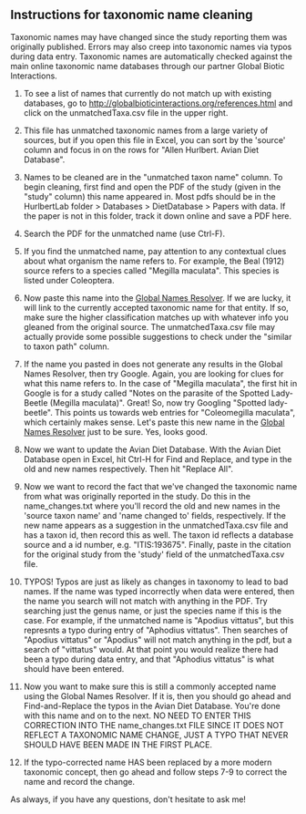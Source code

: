 ## Instructions for taxonomic name cleaning

Taxonomic names may have changed since the study reporting them was originally
published. Errors may also creep into taxonomic names via typos during data
entry. Taxonomic names are automatically checked against the main online
taxonomic name databases through our partner Global Biotic Interactions.

1) To see a list of names that currently do not match up with existing databases,
go to http://globalbioticinteractions.org/references.html and click on the
unmatchedTaxa.csv file in the upper right.

2) This file has unmatched taxonomic names from a large variety of sources, but 
if you open this file in Excel, you can sort by the 'source' column and focus
in on the rows for "Allen Hurlbert. Avian Diet Database".

3) Names to be cleaned are in the "unmatched taxon name" column. To begin cleaning,
first find and open the PDF of the study (given in the "study" column) this name 
appeared in. Most pdfs should be in the HurlbertLab folder > Databases > DietDatabase >
 Papers with data. If the paper is not in this folder, track it down online and 
save a PDF here.

4) Search the PDF for the unmatched name (use Ctrl-F). 

5) If you find the unmatched name, pay attention to any contextual clues about 
what organism the name refers to. For example, the Beal (1912) source refers to a
species called "Megilla maculata". This species is listed under Coleoptera.

6) Now paste this name into the [Global Names Resolver](http://resolver.globalnames.org/).
If we are lucky, it will link to the currently accepted taxonomic name for that entity.
If so, make sure the higher classification matches up with whatever info you gleaned
from the original source. The unmatchedTaxa.csv file may actually provide some
possible suggestions to check under the "similar to taxon path" column.

7) If the name you pasted in does not generate any results in the Global Names Resolver,
then try Google. Again, you are looking for clues for what this name refers to. In the 
case of "Megilla maculata", the first hit in Google is for a study called "Notes on the
parasite of the Spotted Lady-Beetle (Megilla maculata)". Great! So, now try Googling
"Spotted lady-beetle". This points us towards web entries for "Coleomegilla maculata", which
certainly makes sense. Let's paste this new name in the [Global Names Resolver](http://resolver.globalnames.org/)
just to be sure. Yes, looks good.

8) Now we want to update the Avian Diet Database. With the Avian Diet Database open 
in Excel, hit Ctrl-H for Find and Replace, and type in the old and new names respectively. 
Then hit "Replace All".

9) Now we want to record the fact that we've changed the taxonomic name from what
was originally reported in the study. Do this in the name_changes.txt where you'll
record the old and new names in the 'source taxon name' and 'name changed to' fields,
respectively. If the new name appears as a suggestion in the unmatchedTaxa.csv file
and has a taxon id, then record this as well. The taxon id reflects a database source
and a id number, e.g. "ITIS:193675". Finally, paste in the citation for the original
study from the 'study' field of the unmatchedTaxa.csv file.

10) TYPOS! Typos are just as likely as changes in taxonomy to lead to bad names. 
If the name was typed incorrectly when data were entered, then the name you search
will not match with anything in the PDF. Try searching just the genus name, or just 
the species name if this is the case. For example, if the unmatched name is "Apodius 
vittatus", but this represnts a typo during entry of "Aphodius vittatus". Then 
searches of "Apodius vittatus" or "Apodius" will not match anything in the pdf, but 
a search of "vittatus" would. At that point you would realize there had been a typo 
during data entry, and that "Aphodius vittatus" is what should have been entered.

11) Now you want to make sure this is still a commonly accepted name using the Global
Names Resolver. If it is, then you should go ahead and Find-and-Replace the typos in
the Avian Diet Database. You're done with this name and on to the next. NO NEED TO
ENTER THIS CORRECTION INTO THE name_changes.txt FILE SINCE IT DOES NOT REFLECT A
TAXONOMIC NAME CHANGE, JUST A TYPO THAT NEVER SHOULD HAVE BEEN MADE IN THE FIRST PLACE.

12) If the typo-corrected name HAS been replaced by a more modern taxonomic concept, 
then go ahead and follow steps 7-9 to correct the name and record the change.

As always, if you have any questions, don't hesitate to ask me!